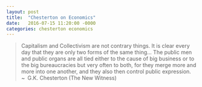 ```yaml
---
layout: post
title:  "Chesterton on Economics"
date:   2016-07-15 11:20:00 -0000
categories: chesterton economics
---
```


> Capitalism and Collectivism are not contrary things. It is clear every day that they are only two forms of the same thing… The public men and public organs are all tied either to the cause of big business or to the big bureaucracies but very often to both, for they merge more and more into one another, and they also then control public expression.
> ~ G.K. Chesterton (The New Witness)
